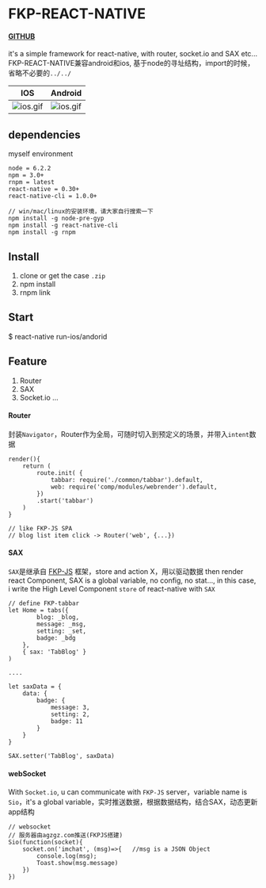 # FKP-REACT-NATIVE  

#### [GITHUB](https://github.com/webkixi/FKP-REACT-NATIVE)  

it's a simple framework for react-native, with router, socket.io and SAX etc...   
FKP-REACT-NATIVE兼容android和ios, 基于node的寻址结构，import的时候，省略不必要的`../../`  

[1]:http://www.agzgz.com/uploader/web-214634867849606177520925611446951.gif    
[2]:http://www.agzgz.com/uploader/web-10371096658112267040971650214665534.gif  

| IOS | Android |
| -------------| ----- |
| ![ios.gif][1] | ![ios.gif][2] |

## dependencies
myself environment
```
node = 6.2.2  
npm = 3.0+  
rnpm = latest
react-native = 0.30+
react-native-cli = 1.0.0+

// win/mac/linux的安装环境，请大家自行搜索一下
npm install -g node-pre-gyp
npm install -g react-native-cli
npm install -g rnpm
```

## Install  
1. clone or get the case `.zip`
2. npm install  
3. rnpm link  


## Start  
$ react-native run-ios/andorid


## Feature
1. Router
2. SAX
3. Socket.io
...

#### Router  
封装`Navigator`，Router作为全局，可随时切入到预定义的场景，并带入`intent`数据  
```
render(){
    return (
        route.init( {
            tabbar: require('./common/tabbar').default,
            web: require('comp/modules/webrender').default,
        })
        .start('tabbar')
    )
}

// like FKP-JS SPA  
// blog list item click -> Router('web', {...})
```

#### SAX  
`SAX`是继承自 [FKP-JS](https://github.com/webkixi/FKP-REST) 框架，store and action X，用以驱动数据 then render react Component, SAX is a global variable, no config, no stat..., in this case, i write the High Level Component `store` of react-native with `SAX`  

```
// define FKP-tabbar
let Home = tabs({
        blog: _blog,
        message: _msg,
        setting: _set,
        badge: _bdg
    },
    { sax: 'TabBlog' }
)

....

let saxData = {
    data: {
        badge: {
            message: 3,
            setting: 2,
            badge: 11
        }
    }
}

SAX.setter('TabBlog', saxData)

```

#### webSocket  
With `Socket.io`, u can communicate with `FKP-JS` server，variable name is `Sio`，it's a global variable，实时推送数据，根据数据结构，结合SAX，动态更新app结构  

```
// websocket
// 服务器由agzgz.com推送(FKPJS搭建)
Sio(function(socket){
    socket.on('imchat', (msg)=>{   //msg is a JSON Object
        console.log(msg);
        Toast.show(msg.message)
    })
})
```
